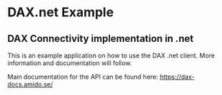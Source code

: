 # DAX.net Example
## DAX Connectivity implementation in .net

This is an example application on how to use the DAX .net client. More information and documentation will follow.

Main documentation for the API can be found here:
https://dax-docs.amido.se/
